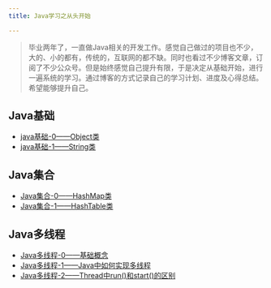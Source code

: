 ```yaml
---
title: Java学习之从头开始

---
```


>毕业两年了，一直做Java相关的开发工作。感觉自己做过的项目也不少，大的、小的都有，传统的，互联网的都不缺。同时也看过不少博客文章，订阅了不少公众号。但是始终感觉自己提升有限，于是决定从基础开始，进行一遍系统的学习。通过博客的方式记录自己的学习计划、进度及心得总结。希望能够提升自己。

<!-- more -->

## Java基础

* [java基础-0——Object类](/2018/06/07/java基础-0——Object类/)
* [java基础-1——String类](/2018/06/08/java基础-1——String类/)

## Java集合

* [Java集合-0——HashMap类](/2018/07/30/Java集合-0——HashMap类/)
* [Java集合-1——HashTable类](/2018/07/31/Java集合-1——HashTable类/)

## Java多线程

* [Java多线程-0——基础概念](/2018/09/30/java-thread-00-base/)
* [Java多线程-1——Java中如何实现多线程](/2018/10/01/java-thread-01-implements-thread/)
* [Java多线程-2——Thread中run()和start()的区别](/2018/10/02/java-thread-02-run-start/)
